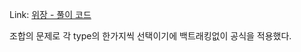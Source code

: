 Link: [위장 - 풀이 코드](https://github.com/dev-usij/Algorithm_practice/blob/main/프로그래머스_해시/Disguised.cpp)

조합의 문제로 각 type의 한가지씩 선택이기에 
백트래킹없이 공식을 적용했다.


